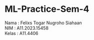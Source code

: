# ML-Practice-Sem-4
Nama  : Felixs Togar Nugroho Siahaan <br />
NIM   : A11.2023.15458 <br />
Kelas : A11.4406 <br />
